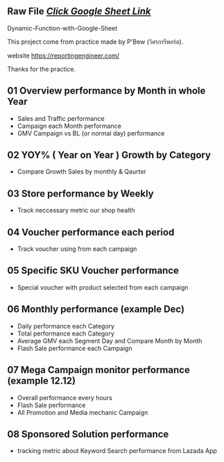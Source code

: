
## Raw File [_Click Google Sheet Link_](https://docs.google.com/spreadsheets/d/12Khu5_uOxxa1adKopijGbBbhS3ZUsG_dTdBZvHq56tI/edit?usp=sharing)

Dynamic-Function-with-Google-Sheet

This project come from practice made by P'Bew (วิศรกรรีพอร์ต).

website https://reportingengineer.com/

Thanks for the practice.

## 01 Overview performance by Month in whole Year
- Sales and Traffic performance
- Campaign each Month performance
- GMV Campaign vs BL (or normal day) performance

## 02 YOY% ( Year on Year ) Growth by Category
- Compare Growth Sales by monthly & Qaurter

## 03 Store performance by Weekly
- Track neccessary metric our shop health

## 04 Voucher performance each period
- Track voucher using from each campaign

## 05 Specific SKU Voucher performance
- Special voucher with product selected from each campaign

## 06 Monthly performance (example Dec)
- Daily performance each Category
- Total performance each Category
- Average GMV each Segment Day and Compare Month by Month
- Flash Sale performance each Campaign

## 07 Mega Campaign monitor performance (example 12.12)
- Overall performance every hours
- Flash Sale performance
- All Promotion and Media mechanic Campaign

## 08 Sponsored Solution performance
- tracking metric about Keyword Search performance from Lazada App